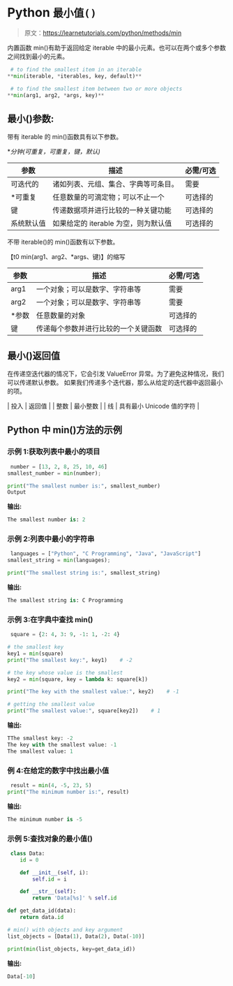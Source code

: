# Python `最小值()`

> 原文：<https://learnetutorials.com/python/methods/min>

内置函数 min()有助于返回给定 iterable 中的最小元素。也可以在两个或多个参数之间找到最小的元素。

```py
 # to find the smallest item in an iterable
**min(iterable, *iterables, key, default)** 

```

```py
 # to find the smallest item between two or more objects
**min(arg1, arg2, *args, key)** 

```

## 最小()参数:

带有 iterable 的 min()函数具有以下参数。

**分钟(可重复，*可重复，键，默认)**

| 参数 | 描述 | 必需/可选 |
| --- | --- | --- |
| 可迭代的 | 诸如列表、元组、集合、字典等可条目。 | 需要 |
| *可重复 | 任意数量的可滴定物；可以不止一个 | 可选择的 |
| 键 | 传递数据项并进行比较的一种关键功能 | 可选择的 |
| 系统默认值 | 如果给定的 iterable 为空，则为默认值 | 可选择的 |

不带 iterable()的 min()函数有以下参数。

【t0 min(arg1、arg2、*args、键)】的缩写

| 参数 | 描述 | 必需/可选 |
| --- | --- | --- |
| arg1 | 一个对象；可以是数字、字符串等 | 需要 |
| arg2 | 一个对象；可以是数字、字符串等 | 需要 |
| *参数 | 任意数量的对象 | 可选择的 |
| 键 | 传递每个参数并进行比较的一个关键函数 | 可选择的 |

## 最小()返回值

在传递空迭代器的情况下，它会引发 ValueError 异常。为了避免这种情况，我们可以传递默认参数。
如果我们传递多个迭代器，那么从给定的迭代器中返回最小的项。

| 投入 | 返回值 |
| 整数 | 最小整数 |
| 线 | 具有最小 Unicode 值的字符 |

## Python 中 min()方法的示例

### 示例 1:获取列表中最小的项目

```py
 number = [13, 2, 8, 25, 10, 46]
smallest_number = min(number);

print("The smallest number is:", smallest_number)
Output 

```

**输出:**

```py
The smallest number is: 2 
```

### 示例 2:列表中最小的字符串

```py
 languages = ["Python", "C Programming", "Java", "JavaScript"]
smallest_string = min(languages);

print("The smallest string is:", smallest_string) 

```

**输出:**

```py
The smallest string is: C Programming 
```

### 示例 3:在字典中查找 min()

```py
 square = {2: 4, 3: 9, -1: 1, -2: 4}

# the smallest key
key1 = min(square)
print("The smallest key:", key1)    # -2

# the key whose value is the smallest
key2 = min(square, key = lambda k: square[k])

print("The key with the smallest value:", key2)    # -1

# getting the smallest value
print("The smallest value:", square[key2])    # 1 

```

**输出:**

```py
TThe smallest key: -2
The key with the smallest value: -1
The smallest value: 1 
```

### 例 4:在给定的数字中找出最小值

```py
 result = min(4, -5, 23, 5)
print("The minimum number is:", result) 

```

**输出:**

```py
The minimum number is -5 
```

### 示例 5:查找对象的最小值()

```py
 class Data:
    id = 0

    def __init__(self, i):
        self.id = i

    def __str__(self):
        return 'Data[%s]' % self.id

def get_data_id(data):
    return data.id

# min() with objects and key argument
list_objects = [Data(1), Data(2), Data(-10)]

print(min(list_objects, key=get_data_id)) 

```

**输出:**

```py
Data[-10] 
```